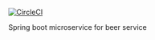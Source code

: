 [![CircleCI](https://circleci.com/gh/hmnshgpt455/beer-service.svg?style=svg&circle-token=ccc2fedd969dc816849e762e57c48caddfabe768)](<LINK>)

Spring boot microservice for beer service